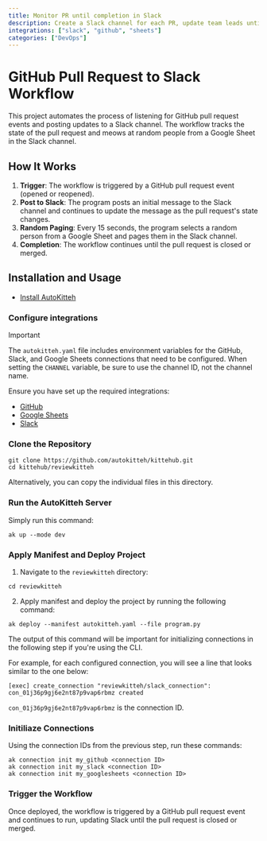 ```yaml
---
title: Monitor PR until completion in Slack
description: Create a Slack channel for each PR, update team leads until completion
integrations: ["slack", "github", "sheets"]
categories: ["DevOps"]
---
```


# GitHub Pull Request to Slack Workflow

This project automates the process of listening for GitHub pull request events and posting updates to a Slack channel. The workflow tracks the state of the pull request and meows at random people from a Google Sheet in the Slack channel.

## How It Works

1. **Trigger**: The workflow is triggered by a GitHub pull request event (opened or reopened).
2. **Post to Slack**: The program posts an initial message to the Slack channel and continues to update the message as the pull request's state changes.
3. **Random Paging**: Every 15 seconds, the program selects a random person from a Google Sheet and pages them in the Slack channel.
4. **Completion**: The workflow continues until the pull request is closed or merged.

## Installation and Usage 

- [Install AutoKitteh](https://docs.autokitteh.com/get_started/install)

### Configure integrations

> [!IMPORTANT]
>  The `autokitteh.yaml` file includes environment variables for the GitHub, Slack, and Google Sheets connections that need to be configured. When setting the `CHANNEL` variable, be sure to use the channel ID, not the channel name.

Ensure you have set up the required integrations:

- [GitHub](https://docs.autokitteh.com/integrations/github)
- [Google Sheets](https://docs.autokitteh.com/integrations/google)
- [Slack](https://docs.autokitteh.com/integrations/slack)

### Clone the Repository

```shell
git clone https://github.com/autokitteh/kittehub.git
cd kittehub/reviewkitteh
```

Alternatively, you can copy the individual files in this directory.

### Run the AutoKitteh Server

Simply run this command:

```shell
ak up --mode dev
```

### Apply Manifest and Deploy Project

1. Navigate to the `reviewkitteh` directory:

```shell
cd reviewkitteh
```

2. Apply manifest and deploy the project by running the following command:

```shell
ak deploy --manifest autokitteh.yaml --file program.py
```

The output of this command will be important for initializing connections in the following step if you're using the CLI.

For example, for each configured connection, you will see a line that looks similar to the one below:

```shell
[exec] create_connection "reviewkitteh/slack_connection": con_01j36p9gj6e2nt87p9vap6rbmz created
```

`con_01j36p9gj6e2nt87p9vap6rbmz` is the connection ID.

### Initiliaze Connections

Using the connection IDs from the previous step, run these commands:

```shell
ak connection init my_github <connection ID>
ak connection init my_slack <connection ID>
ak connection init my_googlesheets <connection ID>
```

### Trigger the Workflow

Once deployed, the workflow is triggered by a GitHub pull request event and continues to run, updating Slack until the pull request is closed or merged.
